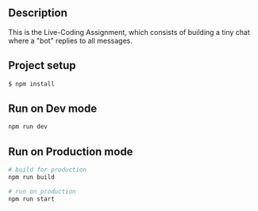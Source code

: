 ## Description

This is the Live-Coding Assignment, which consists of building a tiny chat where a "bot" replies to all messages.

## Project setup

```bash
$ npm install
```

## Run on Dev mode

```bash
npm run dev
```

## Run on Production mode

```bash
# build for production
npm run build

# run on production
npm run start
```

